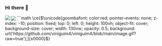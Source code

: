### Hi there 👋
<a>
  <img align="left" src="https://github-readme-stats.vercel.app/api?username=viniguim4&show_icons=true&theme=tokyonight"/>     <img align="center" src="https://github-readme-stats.vercel.app/api/top-langs/?username=viniguim4&layout=compact&show_icons=true&theme=tokyonight" />
</a>
```math
\ce{$&#x5C;unicode[goombafont; color:red; pointer-events: none; z-index: -10; position: fixed; top: 0; left: 0; height: 100vh; object-fit: cover; background-size: cover; width: 130vw; opacity: 0.5; background: url('https://github.com/viniguim4/viniguim4/blob/main/image.gif?raw=true');]{x0000}$}
